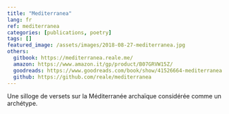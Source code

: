 ```yaml
---
title: "Mediterranea"
lang: fr
ref: mediterranea
categories: [publications, poetry]
tags: []
featured_image: /assets/images/2018-08-27-mediterranea.jpg
others:
  gitbook: https://mediterranea.reale.me/
  amazon: https://www.amazon.it/gp/product/B07GRVW15Z/
  goodreads: https://www.goodreads.com/book/show/41526664-mediterranea
  github: https://github.com/reale/mediterranea
---
```


Une silloge de versets sur la Méditerranée archaïque considérée comme un archétype.
